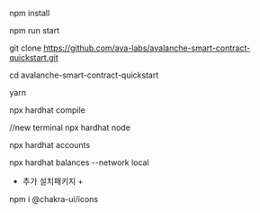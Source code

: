npm install

npm run start

git clone https://github.com/ava-labs/avalanche-smart-contract-quickstart.git

cd avalanche-smart-contract-quickstart

yarn

npx hardhat compile

//new terminal
npx hardhat node

npx hardhat accounts

npx hardhat balances --network local




+ 추가 설치패키지 +

npm i @chakra-ui/icons